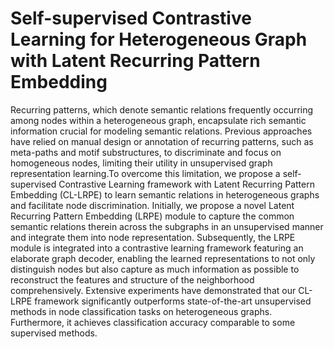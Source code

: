 # Self-supervised Contrastive Learning for Heterogeneous Graph with Latent Recurring Pattern Embedding


Recurring patterns, which denote semantic relations frequently occurring among nodes within a heterogeneous graph, encapsulate rich semantic information crucial for modeling semantic relations. Previous approaches have relied on manual design or annotation of recurring patterns, such as meta-paths and motif substructures, to discriminate and focus on homogeneous nodes, limiting their utility in unsupervised graph representation learning.To overcome this limitation, we propose a self-supervised Contrastive Learning framework with Latent Recurring Pattern Embedding (CL-LRPE) to learn semantic relations in heterogeneous graphs and facilitate node discrimination.  Initially, we propose a novel Latent Recurring Pattern Embedding (LRPE) module to capture the common semantic relations therein across the subgraphs in an unsupervised manner and integrate them into node representation.
Subsequently, the LRPE module is integrated into a contrastive learning framework featuring an elaborate graph decoder, enabling the learned representations to not only distinguish nodes but also capture as much information as possible to reconstruct the features and structure of the neighborhood comprehensively. Extensive experiments have demonstrated that our CL-LRPE framework significantly outperforms state-of-the-art unsupervised methods in node classification tasks on heterogeneous graphs. Furthermore, it achieves classification accuracy comparable to some supervised methods.
